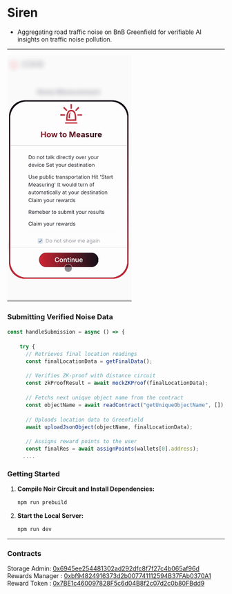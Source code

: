 # Siren

- Aggregating road traffic noise on BnB Greenfield for verifiable AI insights on traffic noise pollution.

---

![decibelmeter](<siren-web/public/Screen Recording 2024-08-28 at 21.05.14.gif>)

### Submitting Verified Noise Data

```typescript
const handleSubmission = async () => {

    try {
      // Retrieves final location readings
      const finalLocationData = getFinalData();

      // Verifies ZK-proof with distance circuit
      const zkProofResult = await mockZKProof(finalLocationData);

      // Fetchs next unique object name from the contract
      const objectName = await readContract("getUniqueObjectName", []);

      // Uploads location data to Greenfield
      await uploadJsonObject(objectName, finalLocationData);

      // Assigns reward points to the user
      const finalRes = await assignPoints(wallets[0].address);
     ....
```

### Getting Started

1. **Compile Noir Circuit and Install Dependencies:**

   ```bash
   npm run prebuild
   ```

2. **Start the Local Server:**

   ```bash
   npm run dev
   ```

---

### Contracts

Storage Admin: [0x6945ee254481302ad292dfc8f7f27c4b065af96d](https://testnet.greenfieldscan.com/account/0x6945ee254481302ad292dfc8f7f27c4b065af96d)
Rewards Manager : [0xbf94824916373d2b007741112594B37FAb0370A1](https://testnet.bscscan.com/address/0xbf94824916373d2b007741112594B37FAb0370A1)
Reward Token : [0x7BE1c460097828F5c6d04B8f2c07d2c0b80FBdd9](https://testnet.bscscan.com/address/0x7BE1c460097828F5c6d04B8f2c07d2c0b80FBdd9)
